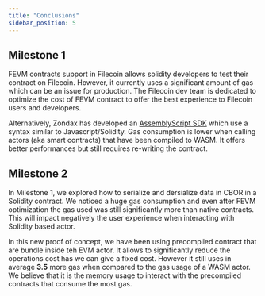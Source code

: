 ```yaml
---
title: "Conclusions"
sidebar_position: 5
---
```


## Milestone 1

FEVM contracts support in Filecoin allows solidity developers to test their contract on Filecoin. However, it currently uses a significant amount of gas which can be an issue for production. The Filecoin dev team is dedicated to optimize the cost of FEVM contract to offer the best experience to Filecoin users and developers.

Alternatively, Zondax has developed an [AssemblyScript SDK](https://github.com/Zondax/fvm-as-sdk/) which use a syntax similar to Javascript/Solidity. Gas consumption is lower when calling actors (aka smart contracts) that have been compiled to WASM. It offers better performances but still requires re-writing the contract.

## Milestone 2
In Milestone 1, we explored how to serialize and dersialize data in CBOR in a Solidity contract. We noticed a huge gas consumption and even after FEVM optimization the gas used was still significantly more than native contracts. This will impact negatively the user experience when interacting with Solidity based actor.

In this new proof of concept, we have been using precompiled contract that are bundle inside teh EVM actor. It allows to significantly reduce the operations cost has we can give a fixed cost. However it still uses in average **3.5** more gas when compared to the gas usage of a WASM actor. We believe that it is the memory usage to interact with the precompiled contracts that consume the most gas.
